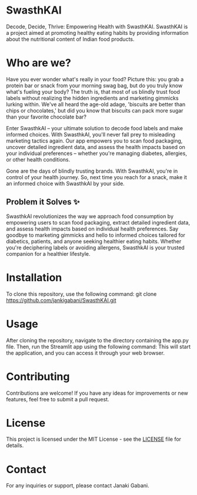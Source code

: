 # SwasthKAI
Decode, Decide, Thrive: Empowering Health with SwasthKAI.
SwasthKAI is a project aimed at promoting healthy eating habits by providing information about the nutritional content of Indian food products.

# Who are we?

Have you ever wonder what's really in your food? Picture this: you grab a protein bar or snack from your morning swag bag, but do you truly know what's fueling your body? The truth is, that most of us blindly trust food labels without realizing the hidden ingredients and marketing gimmicks lurking within. We've all heard the age-old adage, 'biscuits are better than chips or chocolates,' but did you know that biscuits can pack more sugar than your favorite chocolate bar?

Enter SwasthkAI – your ultimate solution to decode food labels and make informed choices. With SwasthkAI, you'll never fall prey to misleading marketing tactics again. Our app empowers you to scan food packaging, uncover detailed ingredient data, and assess the health impacts based on your individual preferences – whether you're managing diabetes, allergies, or other health conditions.

Gone are the days of blindly trusting brands. With SwasthkAI, you're in control of your health journey. So, next time you reach for a snack, make it an informed choice with SwasthkAI by your side.

## Problem it Solves ✨

SwasthkAI revolutionizes the way we approach food consumption by empowering users to scan food packaging, extract detailed ingredient data, and assess health impacts based on individual health preferences. Say goodbye to marketing gimmicks and hello to informed choices tailored for diabetics, patients, and anyone seeking healthier eating habits. Whether you're deciphering labels or avoiding allergens, SwasthkAI is your trusted companion for a healthier lifestyle.

# Installation
To clone this repository, use the following command:
git clone https://github.com/jankigabani/SwasthKAI.git

# Usage
After cloning the repository, navigate to the directory containing the app.py file. Then, run the Streamlit app using the following command:
This will start the application, and you can access it through your web browser.

# Contributing
Contributions are welcome! If you have any ideas for improvements or new features, feel free to submit a pull request.

# License
This project is licensed under the MIT License - see the [LICENSE](LICENSE) file for details.

# Contact
For any inquiries or support, please contact Janaki Gabani.
